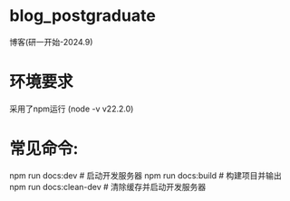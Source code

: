 # blog_postgraduate
博客(研一开始-2024.9)

# 环境要求
采用了npm运行 (node -v v22.2.0)

# 常见命令:
npm run docs:dev            # 启动开发服务器
npm run docs:build          # 构建项目并输出
npm run docs:clean-dev      # 清除缓存并启动开发服务器